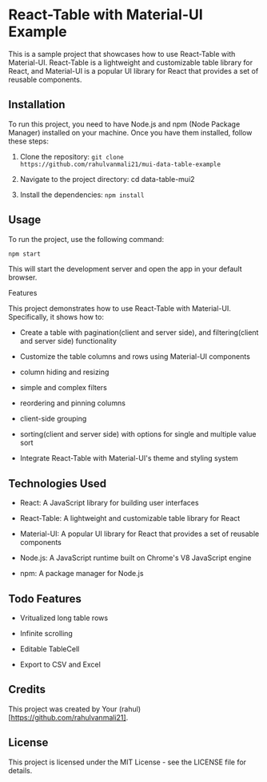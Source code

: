 # React-Table with Material-UI Example

This is a sample project that showcases how to use React-Table with Material-UI. React-Table is a lightweight and customizable table library for React, and Material-UI is a popular UI library for React that provides a set of reusable components.

## Installation

To run this project, you need to have Node.js and npm (Node Package Manager) installed on your machine. Once you have them installed, follow these steps:


1. Clone the repository: `git clone https://github.com/rahulvanmali21/mui-data-table-example`

2. Navigate to the project directory: cd data-table-mui2

3. Install the dependencies: `npm install`


## Usage


To run the project, use the following command:

```bash
npm start
```

This will start the development server and open the app in your default browser.



Features

This project demonstrates how to use React-Table with Material-UI. Specifically, it shows how to:

- Create a table with pagination(client and server side), and filtering(client and server side) functionality

- Customize the table columns and rows using Material-UI components

- column hiding and resizing

- simple and complex filters

- reordering and pinning columns

- client-side grouping

- sorting(client and server side) with options for single and multiple value sort

- Integrate React-Table with Material-UI's theme and styling system


## Technologies Used


- React: A JavaScript library for building user interfaces

- React-Table: A lightweight and customizable table library for React

- Material-UI: A popular UI library for React that provides a set of reusable components

- Node.js: A JavaScript runtime built on Chrome's V8 JavaScript engine

- npm: A package manager for Node.js


## Todo Features

- Vritualized long table rows

- Infinite scrolling 

- Editable TableCell

- Export to CSV and Excel


## Credits

This project was created by Your (rahul)[https://github.com/rahulvanmali21].

## License

This project is licensed under the MIT License - see the LICENSE file for details.
